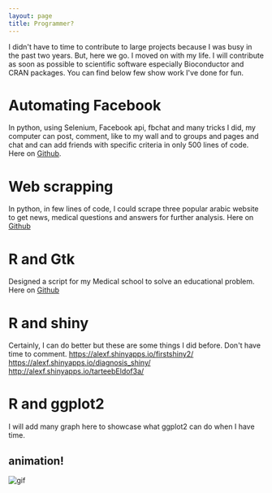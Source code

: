 ```yaml
---
layout: page
title: Programmer?
---
```


I didn't have to time to contribute to large projects because I was busy in the past two years. But, here we go. I moved on with my life. I will contribute as soon as possible to scientific software especially Bioconductor and CRAN packages. You can find below few show work I've done for fun.

# Automating Facebook
In python, using Selenium, Facebook api, fbchat and many tricks I did, my computer can post, comment, like to my wall and to groups and pages and chat and can add friends  with specific criteria in only 500 lines of code. Here on [Github](https://github.com/ahmedelmahy/Automating-Facebook).


# Web scrapping
In python, in few lines of code, I could scrape three popular arabic website to get news, medical questions and answers for further analysis. Here on [Github](https://github.com/ahmedelmahy/webscraping_showcase
)


# R and Gtk
Designed a script for my Medical school to solve an educational problem. Here on [Github](https://github.com/ahmedelmahy/elective)

# R and shiny
Certainly, I can do better but these are some things I did before. Don't have time to comment.
https://alexf.shinyapps.io/firstshiny2/
https://alexf.shinyapps.io/diagnosis_shiny/
http://alexf.shinyapps.io/tarteebEldof3a/

# R and ggplot2
I will add many graph here to showcase what ggplot2 can do when I have time.

## animation!
![gif]({{site.url}}/assets/animation289finalj.gif)














